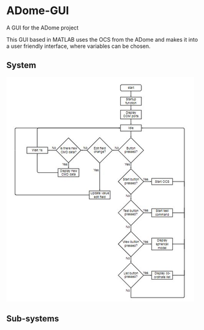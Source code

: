# ADome-GUI
A GUI for the ADome project

This GUI based in MATLAB uses the OCS from the ADome and makes it into a user friendly interface, where variables can be chosen.

## System
![GUI nteractivity](/Flow_charts/Flow_chart_GUI_interactivity.JPG)

## Sub-systems

